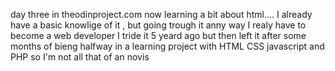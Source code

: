 day three in theodinproject.com 
now learning a bit about html....
I already have a basic knowlige of it , but going trough it anny way
I realy have to become a web developer
I tride it 5 yeard ago but then left it after some months of bieng halfway in a learning project with HTML CSS javascript and PHP so I'm not all that of an novis
